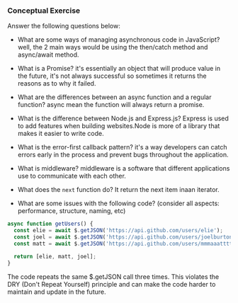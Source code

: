 ### Conceptual Exercise

Answer the following questions below:

- What are some ways of managing asynchronous code in JavaScript?
well, the 2 main ways would be using the then/catch method and async/await method.

- What is a Promise?
it's essentially an object that will produce value in the future, it's not always successful so sometimes it returns the reasons as to why it failed.

- What are the differences between an async function and a regular function?
async mean the function will always return a promise.

- What is the difference between Node.js and Express.js?
Express is used to add features when building websites.Node is more of a library that makes it easier to write code.
  
- What is the error-first callback pattern?
it's a way developers can catch errors early in the process and prevent bugs throughout the application.

- What is middleware?
middleware is a software that different applications use to communicate with each other.

- What does the `next` function do?
It return the next item inaan iterator.

- What are some issues with the following code? (consider all aspects: performance, structure, naming, etc)

```js
async function getUsers() {
  const elie = await $.getJSON('https://api.github.com/users/elie');
  const joel = await $.getJSON('https://api.github.com/users/joelburton');
  const matt = await $.getJSON('https://api.github.com/users/mmmaaatttttt');

  return [elie, matt, joel];
}
```

The code repeats the same $.getJSON call three times. This violates the DRY (Don't Repeat Yourself) principle and can make the code harder to maintain and update in the future.
